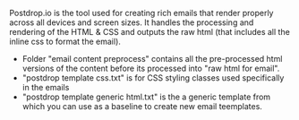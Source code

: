 Postdrop.io is the tool used for creating rich emails that render properly across all devices and screen sizes. It handles the processing and rendering of the HTML & CSS and outputs the raw html (that includes all the inline css to format the email).

- Folder "email content preprocess" contains all the pre-processed html versions of the content before its processed into "raw html for email".
- "postdrop template css.txt" is for CSS styling classes used specifically in the emails
- "postdrop template generic html.txt" is the a generic template from which you can use as a baseline to create new email teemplates.
